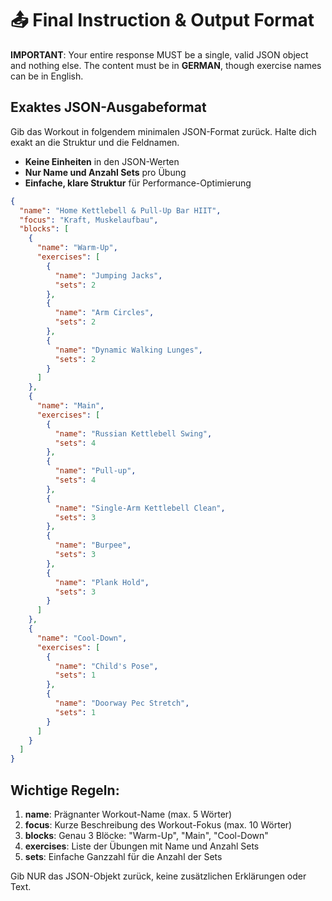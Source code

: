 # 📤 Final Instruction & Output Format

**IMPORTANT**: Your entire response MUST be a single, valid JSON object and nothing else. The content must be in **GERMAN**, though exercise names can be in English.

## Exaktes JSON-Ausgabeformat
Gib das Workout in folgendem minimalen JSON-Format zurück. Halte dich exakt an die Struktur und die Feldnamen.

- **Keine Einheiten** in den JSON-Werten
- **Nur Name und Anzahl Sets** pro Übung
- **Einfache, klare Struktur** für Performance-Optimierung

```json
{
  "name": "Home Kettlebell & Pull-Up Bar HIIT",
  "focus": "Kraft, Muskelaufbau",
  "blocks": [
    {
      "name": "Warm-Up",
      "exercises": [
        {
          "name": "Jumping Jacks",
          "sets": 2
        },
        {
          "name": "Arm Circles",
          "sets": 2
        },
        {
          "name": "Dynamic Walking Lunges",
          "sets": 2
        }
      ]
    },
    {
      "name": "Main",
      "exercises": [
        {
          "name": "Russian Kettlebell Swing",
          "sets": 4
        },
        {
          "name": "Pull-up",
          "sets": 4
        },
        {
          "name": "Single-Arm Kettlebell Clean",
          "sets": 3
        },
        {
          "name": "Burpee",
          "sets": 3
        },
        {
          "name": "Plank Hold",
          "sets": 3
        }
      ]
    },
    {
      "name": "Cool-Down",
      "exercises": [
        {
          "name": "Child's Pose",
          "sets": 1
        },
        {
          "name": "Doorway Pec Stretch",
          "sets": 1
        }
      ]
    }
  ]
}
```

## Wichtige Regeln:
1. **name**: Prägnanter Workout-Name (max. 5 Wörter)
2. **focus**: Kurze Beschreibung des Workout-Fokus (max. 10 Wörter)
3. **blocks**: Genau 3 Blöcke: "Warm-Up", "Main", "Cool-Down"
4. **exercises**: Liste der Übungen mit Name und Anzahl Sets
5. **sets**: Einfache Ganzzahl für die Anzahl der Sets

Gib NUR das JSON-Objekt zurück, keine zusätzlichen Erklärungen oder Text.